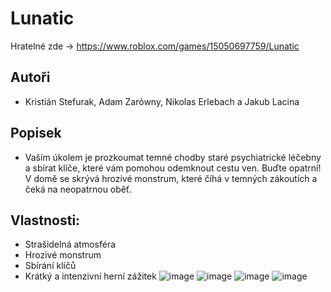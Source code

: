 # Lunatic
Hratelné zde -> https://www.roblox.com/games/15050697759/Lunatic
## Autoři
- Kristián Stefurak, Adam Zarówny, Nikolas Erlebach a Jakub Lacina
## Popisek
- Vaším úkolem je prozkoumat temné chodby staré psychiatrické léčebny a sbírat klíče, které vám pomohou odemknout cestu ven. Buďte opatrní! V domě se skrývá hrozivé monstrum, které číhá v temných zákoutích a čeká na neopatrnou oběť.

## Vlastnosti:
- Strašidelná atmosféra
- Hrozivé monstrum
- Sbírání klíčů
- Krátký a intenzivní herní zážitek
![image](https://github.com/KordyDX/Lunatic/assets/76947058/61300160-e49c-4a66-a2dc-acb9165e3ee2)
![image](https://github.com/KordyDX/Lunatic/assets/76947058/9b52b6fd-4574-4dbe-aa41-4357e37126d8)
![image](https://github.com/KordyDX/Lunatic/assets/76947058/05754302-3928-4b7a-a59c-2862542a87d4)
![image](https://github.com/KordyDX/Lunatic/assets/76947058/c0077ab3-1cd2-408f-b6d0-3ba3b816585c)
